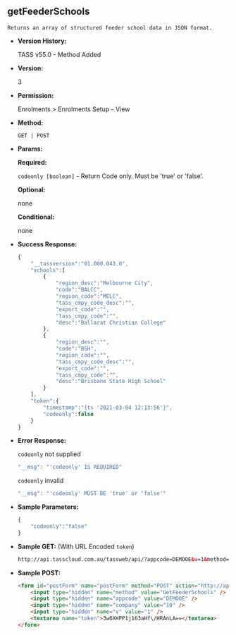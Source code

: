 **getFeederSchools**
----
	Returns an array of structured feeder school data in JSON format.
	
* **Version History:**

	TASS v55.0 - Method Added

* **Version:**

	3

* **Permission:**

    Enrolments > Enrolments Setup - View

* **Method:**

	`GET | POST`
  
* **Params:**

   **Required:**
 
	`codeonly [boolean]` - Return Code only. Must be 'true' or 'false'.                    

   **Optional:**

	none

   **Conditional:**

	none

* **Success Response:**

    ```javascript
	{
		"__tassversion":"01.000.043.0",
		"schools":[
			{
				"region_desc":"Melbourne City",
				"code":"BALCC",
				"region_code":"MELC",
				"tass_cmpy_code_desc":"",
				"export_code":"",
				"tass_cmpy_code":"",
				"desc":"Ballarat Christian College"
			},
			{
				"region_desc":"",
				"code":"BSH",
				"region_code":"",
				"tass_cmpy_code_desc":"",
				"export_code":"",
				"tass_cmpy_code":"",
				"desc":"Brisbane State High School"
			}
		],
		"token":{
			"timestamp":"{ts '2021-03-04 12:13:56'}",
			"codeonly":false
		}
	}
    ```
 
* **Error Response:**

    `codeonly` not supplied
    ```javascript
    "__msg": "'codeonly' IS REQUIRED"
    ```

    `codeonly` invalid
    ```javascript
    "__msg": "'codeonly' MUST BE 'true' or 'false'"
    ```
    
* **Sample Parameters:**

	```javascript
	{
		"codeonly":"false"
	}
	```

* **Sample GET:** (With URL Encoded `token`)

	```HTML
	http://api.tasscloud.com.au/tassweb/api/?appcode=DEMOOE&v=1&method=GetFeederSchools&token=3w6XHPP1j163aHf%2FHRAnLA%3D%3D&company=10
	```
  
* **Sample POST:**

	```HTML
	<form id="postForm" name="postForm" method="POST" action="http://api.tasscloud.com.au/tassweb/api/">
		<input type="hidden" name="method" value="GetFeederSchools" />
		<input type="hidden" name="appcode" value="DEMOOE" />
		<input type="hidden" name="company" value="10" />
		<input type="hidden" name="v" value="1" />
		<textarea name="token">3w6XHPP1j163aHf\/HRAnLA==</textarea>
	</form>
	```
